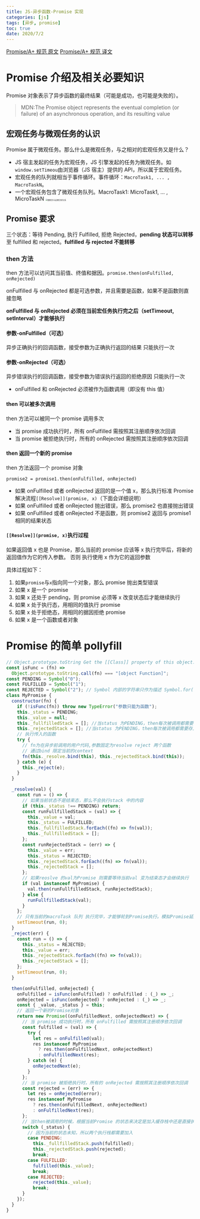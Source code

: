 ```yaml
---
title: JS-异步函数-Promise 实现
categories: [js]
tags: [异步, promise]
toc: true
date: 2020/7/2
---
```


[Promise/A+ 规范 原文](https://promisesaplus.com/)
[Promise/A+ 规范 译文](https://www.ituring.com.cn/article/66566)

# Promise 介绍及相关必要知识

Promise 对象表示了异步函数的最终结果（可能是成功，也可能是失败的）。

> MDN:The Promise object represents the eventual completion (or failure) of an asynchronous operation, and its resulting value

## 宏观任务与微观任务的认识

Promise 属于微观任务。那么什么是微观任务，与之相对的宏观任务又是什么？

- JS 宿主发起的任务为宏观任务，JS 引擎发起的任务为微观任务。如`window.setTimeou`由浏览器（JS 宿主）提供的 API，所以属于宏观任务。
- 宏观任务的队列就相当于事件循环。事件循环：`MacroTask1, ... , MacroTaskN`。
- 一个宏观任务包含了微观任务队列。MacroTask1: MicroTask1, ... , MicroTaskN
  <!-- ![JS 宏观任务与微观任务](promise.png) -->
  <img src="promise.png" style="zoom:30%;" alt="微观任务与宏观任务的关系">

## Promise 要求

三个状态：等待 Pending, 执行 Fulfilled, 拒绝 Rejected，**pending 状态可以转移**至 fulfilled 和 rejected。**fulfilled 与 rejected 不能转移**

### then 方法

then 方法可以访问其当前值、终值和据因。`promise.then(onFulfilled, onRejected)`

onFulfilled 与 onRejected 都是可选参数，并且需要是函数，如果不是函数则直接忽略

**onFulfilled 与 onRejected 必须在当前宏任务执行完之后（setTimeout, setInterval）才能够执行**

#### 参数-onFulfilled（可选）

异步正确执行的回调函数，接受参数为正确执行返回的结果
只能执行一次

#### 参数-onRejected（可选）

异步错误执行的回调函数，接受参数为错误执行返回的拒绝原因
只能执行一次

- onFulfilled 和 onRejected 必须被作为函数调用（即没有 this 值）

#### then 可以被多次调用

then 方法可以被同一个 promise 调用多次

- 当 promise 成功执行时，所有 onFulfilled 需按照其注册顺序依次回调
- 当 promise 被拒绝执行时，所有的 onRejected 需按照其注册顺序依次回调

#### then 返回一个新的 promise

then 方法返回一个 promise 对象

```
promise2 = promise1.then(onFulfilled, onRejected)
```

- 如果 onFulfilled 或者 onRejected 返回的是一个值 x，那么执行标准 Promise 解决流程`[[Resolve]](promise, x)`（下面会详细说明）
- 如果 onFulfilled 或者 onRejected 抛出错误，那么 promise2 也直接抛出错误
- 如果 onFulfilled 或者 onRejected 不是函数，则 promise2 返回与 promise1 相同的结果状态

#### `[[Resolve]](promise, x)`执行过程

如果返回值 x 也是 Promise，那么当前的 promise 应该等 x 执行完毕后，将新的返回值作为它的传入参数。
否则 执行使用 x 作为它的返回参数

具体过程如下：

1. 如果`promise`与`x`指向同一个对象，那么 promise 抛出类型错误
2. 如果 x 是一个 promise
3. 如果 x 还处于 pending，则 promise 必须等 x 改变状态后才能继续执行
4. 如果 x 处于执行态，用相同的值执行 promise
5. 如果 x 处于拒绝态，用相同的据因拒绝 promise
6. 如果 x 是一个函数或者对象

# Promise 的简单 pollyfill

```js
// Object.prototype.toString Get the [[Class]] property of this object.
const isFunc = (fn) =>
  Object.prototype.toString.call(fn) === "[object Function]";
const PENDING = Symbol("0");
const FULFILLED = Symbol("1");
const REJECTED = Symbol("2"); // Symbol 内部的字符串只作为描述 Symbol.for(key) 会查找是否有名为key的symbol 如果没有则创建一个
class MyPromise {
  constructor(fn) {
    if (!isFunc(fn)) throw new TypeError("参数只能为函数");
    this._status = PENDING;
    this._value = null;
    this._fullfilledStack = []; //当status 为PENDING，then每次被调用都需要存入对应的stack
    this._rejectedStack = []; //当status 为PENDING，then每次被调用都需要存入对应的stack
    // 执行传入的函数
    try {
      // fn为在异步前调用的用户代码,参数固定为resolve reject 两个函数
      // 通过bind 限定当前的context
      fn(this._resolve.bind(this), this._rejectedStack.bind(this));
    } catch (e) {
      this._reject(e);
    }
  }

  _resolve(val) {
    const run = () => {
      // 如果当前状态不是结束态，那么不会执行stack 中的内容
      if (this._status !== PENDING) return;
      const runFullfilledStack = (val) => {
        this._value = val;
        this._status = FULFILLED;
        this._fullfilledStack.forEach((fn) => fn(val));
        this._fullfilledStack = [];
      };
      const runRejectedStack = (err) => {
        this._value = err;
        this._status = REJECTED;
        this._rejectedStack.forEach((fn) => fn(val));
        this._rejectedStack = [];
      };
      // 如果reoslve 的val为Promise 则需要等待当前val 变为结束态才会继续执行
      if (val instanceof MyPromise) {
        val.then(runFullfilledStack, runRejectedStack);
      } else {
        runFullfilledStack(val);
      }
    };
    // 只有当前的macroTask 队列 执行完毕，才能够轮到Promise执行。模拟Promise延迟执行
    setTimeout(run, 0);
  }
  _reject(err) {
    const run = () => {
      this._status = REJECTED;
      this._value = err;
      this._rejectedStack.forEach((fn) => fn(val));
      this._rejectedStack = [];
    };
    setTimeout(run, 0);
  }

  then(onFulfilled, onRejected) {
    onFulfilled = isFunc(onFulfilled) ? onFulfilled : (_) => _;
    onRejected = isFunc(onRejected) ? onRejected : (_) => _;
    const { _value, _status } = this;
    // 返回一个新的Promise对象
    return new Promise((onFulfilledNext, onRejectedNext) => {
      // 当 promise 成功执行时，所有 onFulfilled 需按照其注册顺序依次回调
      const fulfilled = (val) => {
        try {
          let res = onFulfilled(val);
          res instanceof MyPromise
            ? res.then(onFulfilledNext, onRejectedNext)
            : onFulfilledNext(res);
        } catch (e) {
          onRejectedNext(e);
        }
      };
      // 当 promise 被拒绝执行时，所有的 onRejected 需按照其注册顺序依次回调
      const rejected = (err) => {
        let res = onRejected(error);
        res instanceof MyPromise
          ? res.then(onFulfilledNext, onRejectedNext)
          : onFulfilledNext(res);
      };
      // 当then被调用的时候，根据当前Promise 的状态来决定是加入缓存栈中还是直接执行
      switch (_status) {
        // 因为当前的状态未知，所以两个执行栈都需要加入
        case PENDING:
          this._fullfilledStack.push(fulfilled);
          this._rejectedStack.push(rejected);
          break;
        case FULFILLED:
          fulfilled(this._value);
          break;
        case REJECTED:
          rejected(this._value);
          break;
      }
    });
  }
}
```
